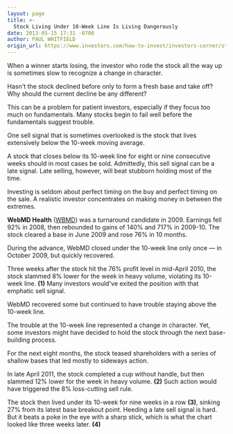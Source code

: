 ```yaml
---
layout: page
title: >-
  Stock Living Under 10-Week Line Is Living Dangerously
date: 2013-05-15 17:31 -0700
author: PAUL WHITFIELD
origin_url: https://www.investors.com/how-to-invest/investors-corner/stock-price-sell-signals-for-investors/
---
```


When a winner starts losing, the investor who rode the stock all the way up is sometimes slow to recognize a change in character.

Hasn't the stock declined before only to form a fresh base and take off? Why should the current decline be any different?

This can be a problem for patient investors, especially if they focus too much on fundamentals. Many stocks begin to fail well before the fundamentals suggest trouble.

One sell signal that is sometimes overlooked is the stock that lives extensively below the 10-week moving average.

A stock that closes below its 10-week line for eight or nine consecutive weeks should in most cases be sold. Admittedly, this sell signal can be a late signal. Late selling, however, will beat stubborn holding most of the time.

Investing is seldom about perfect timing on the buy and perfect timing on the sale. A realistic investor concentrates on making money in between the extremes.

**WebMD Health** ([WBMD](https://research.investors.com/quote.aspx?symbol=WBMD)) was a turnaround candidate in 2009. Earnings fell 92% in 2008, then rebounded to gains of 140% and 717% in 2009-10. The stock cleared a base in June 2009 and rose 76% in 10 months.

During the advance, WebMD closed under the 10-week line only once — in October 2009, but quickly recovered.

Three weeks after the stock hit the 76% profit level in mid-April 2010, the stock slammed 8% lower for the week in heavy volume, violating its 10-week line. **(1)** Many investors would've exited the position with that emphatic sell signal.

WebMD recovered some but continued to have trouble staying above the 10-week line.

The trouble at the 10-week line represented a change in character. Yet, some investors might have decided to hold the stock through the next base-building process.

For the next eight months, the stock teased shareholders with a series of shallow bases that led mostly to sideways action.

In late April 2011, the stock completed a cup without handle, but then slammed 12% lower for the week in heavy volume. **(2)** Such action would have triggered the 8% loss-cutting sell rule.

The stock then lived under its 10-week for nine weeks in a row **(3)**, sinking 27% from its latest base breakout point. Heeding a late sell signal is hard. But it beats a poke in the eye with a sharp stick, which is what the chart looked like three weeks later. **(4)**
